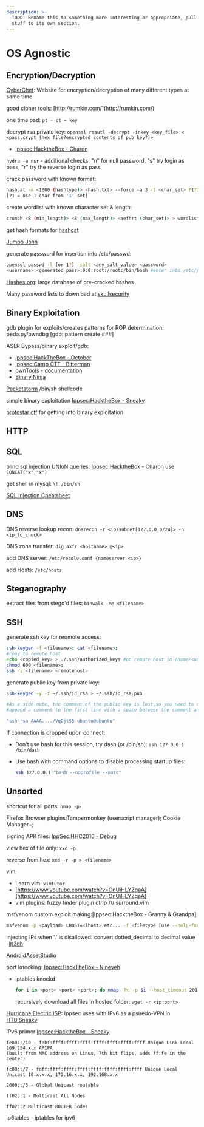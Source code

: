 ```yaml
---
description: >-
  TODO: Rename this to something more interesting or appropriate, pull out web
  stuff to its own section.
---
```


# OS Agnostic

## Encryption/Decryption

[CyberChef](https://gchq.github.io/CyberChef/): Website for encryption/decryption of many different types at same time

good cipher tools: [http://rumkin.com/](http://rumkin.com/)

one time pad: `pt - ct = key`

decrypt rsa private key: `openssl rsautl -decrypt -inkey <key_file> < <pass.crypt (hex file?encrypted contents of pub key?)>`

* [Ippsec:HacktheBox - Charon](https://www.youtube.com/watch?v=_csbKuOlmdE)

`hydra -e nsr` - additional checks, "n" for null password, "s" try login as pass, "r" try the reverse login as pass

crack password with known format:

```bash
hashcat -m <1600 (hashtype)> <hash.txt> --force -a 3 -1 <char_set> ?1?1?1?1?1?1?1?1 -O
[?1 = use 1 char from '1' set]
```

create wordlist with known character set & length:

```bash
crunch <8 (min_length)> <8 (max_length)> <aefhrt (char_set)> > wordlist.txt
```

get hash formats for [hashcat](https://hashcat.net/wiki/doku.php?id=example_hashes)

[Jumbo John](https://github.com/magnumripper/JohnTheRipper)

generate password for insertion into /etc/passwd:

```bash
openssl passwd -l [or 1?] -salt <any_salt_value> <password> 
<username>:<generated_pass>:0:0:root:/root:/bin/bash #enter into /etc/passwd like this
```

[Hashes.org](https://hashes.org/): large database of pre-cracked hashes

Many password lists to download at [skullsecurity](https://wiki.skullsecurity.org/Passwords)

## Binary Exploitation

gdb plugin for exploits/creates patterns for ROP determination: peda.py/pwndbg \[gdb: pattern create \#\#\#\]

ASLR Bypass/binary exploit/gdb:

* [Ippsec:HackTheBox - October](https://www.youtube.com/watch?v=K05mJazHhF4)
* [Ippsec:Camp CTF - Bitterman](https://www.youtube.com/watch?v=6S4A2nhHdWg)
* [pwnTools](https://github.com/Gallopsled/pwntools) - [documentation](http://docs.pwntools.com/en/stable/)
* [Binary Ninja](https://binary.ninja/)

[Packetstorm](https://packetstormsecurity.com/) /bin/sh shellcode

simple binary exploitation [Ippsec:HacktheBox - Sneaky](https://www.youtube.com/watch?v=1UGxjqTnuyo)

[protostar ctf](https://exploit-exercises.com/protostar/) for getting into binary exploitation

## HTTP



## SQL

blind sql injection UNIoN queries: [Ippsec:HacktheBox - Charon](https://www.youtube.com/watch?v=_csbKuOlmdE) use `CONCAT("x","x")`

get shell in mysql: `\! /bin/sh`

[SQL Injection Cheatsheet](https://www.netsparker.com/blog/web-security/sql-injection-cheat-sheet/)

## DNS

DNS reverse lookup recon: `dnsrecon -r <ip/subnet[127.0.0.0/24]> -n <ip_to_check>`

DNS zone transfer: `dig axfr <hostname> @<ip>`

add DNS server: `/etc/resolv.conf {nameserver <ip>}`

add Hosts: `/etc/hosts`

## Steganography

extract files from stego'd files: `binwalk -Me <filename>`

## SSH

generate ssh key for reomote access:

```bash
ssh-keygen -f <filename>; cat <filename>;
#copy to remote host
echo <copied_key> > ./.ssh/authorized_keys #on remote host in /home/<user>/
chmod 600 <filename>; 
ssh -i <filename> <remotehost>
```

generate public key from private key:

```bash
ssh-keygen -y -f ~/.ssh/id_rsa > ~/.ssh/id_rsa.pub

#As a side note, the comment of the public key is lost,so you need to edit ~/.ssh/id_rsa.pub 
#append a comment to the first line with a space between the comment and key data. An example public key is shown truncated below.

"ssh-rsa AAAA..../VqDjtS5 ubuntu@ubuntu"
```

If connection is dropped upon connect:

* Don't use bash for this session, try dash \(or /bin/sh\): `ssh 127.0.0.1 /bin/dash`
* Use bash with command options to disable processing startup files:

  ```bash
  ssh 127.0.0.1 "bash --noprofile --norc"
  ```

## Unsorted

shortcut for all ports: `nmap -p-`

Firefox Browser plugins:Tampermonkey \(userscript manager\); Cookie Manager+;

signing APK files: [IppSec:HHC2016 - Debug](https://www.youtube.com/watch?v=fcemTQaosOQ)

view hex of file only: `xxd -p`

reverse from hex: `xxd -r -p > <filename>`

vim:

* Learn vim: `vimtutor`
* [https://www.youtube.com/watch?v=OnUiHLYZgaA](https://www.youtube.com/watch?v=OnUiHLYZgaA)
* vim plugins: fuzzy finder plugin ctrlp /// surround.vim

msfvenom custom exploit making:\[Ippsec:HacktheBox - Granny & Grandpa\]

```bash
msfvenom -p <payload> LHOST=<lhost> etc... -f <filetype [use --help-formats first]>
```

injecting IPs when '.' is disallowed: convert dotted\_decimal to decimal value -[ip2dh](https://github.com/4ndr34z/MyScripts/blob/master/ip2dh.py)

[AndroidAssetStudio](https://romannurik.github.io/AndroidAssetStudio/index.html)

port knocking: [Ippsec:HackTheBox - Nineveh](https://www.youtube.com/watch?v=K9DKULxSBK4)

* iptables knockd

  ```bash
  for i in <port> <port> <port>; do nmap -Pn -p $i --host_timeout 201 --max_retries 0 <ip>; done
  ```

  recursively download all files in hosted folder: `wget -r <ip:port>`

[Hurricane Electric ISP](http://he.net/): Ippsec uses with IPv6 as a psuedo-VPN in [HTB:Sneaky](https://www.youtube.com/watch?v=1UGxjqTnuyo)

IPv6 primer [Ippsec:HacktheBox - Sneaky](https://www.youtube.com/watch?v=1UGxjqTnuyo)

```text
fe80::/10 - febf:ffff:ffff:ffff:ffff:ffff:ffff:ffff Unique Link Local 169.254.x.x APIPA 
(built from MAC address on Linux, 7th bit flips, adds ff:fe in the center)

fc00::/7 - fdff:ffff:ffff:ffff:ffff:ffff:ffff:ffff Unique Local Unicast 10.x.x.x, 172.16.x.x, 192.168.x.x 

2000::/3 - Global Unicast routable 

ff02::1 - Multicast All Nodes 

ff02::2 Multicast ROUTER nodes
```

ip6tables - iptables for ipv6

